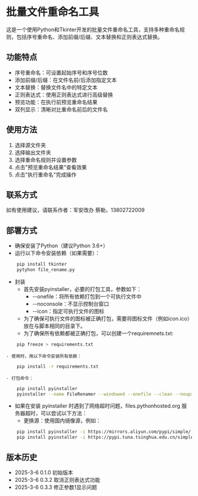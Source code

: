 # 批量文件重命名工具

这是一个使用Python和Tkinter开发的批量文件重命名工具，支持多种重命名规则，包括序号重命名、添加前缀/后缀、文本替换和正则表达式替换。

## 功能特点

- 序号重命名：可设置起始序号和序号位数
- 添加前缀/后缀：在文件名前/后添加指定文本
- 文本替换：替换文件名中的特定文本
- 正则表达式：使用正则表达式进行高级替换
- 预览功能：在执行前预览重命名结果
- 双列显示：清晰对比重命名前后的文件名

## 使用方法

1. 选择源文件夹
2. 选择输出文件夹
3. 选择重命名规则并设置参数
4. 点击"预览重命名结果"查看效果
5. 点击"执行重命名"完成操作

## 联系方式

如有使用建议，请联系作者：军安改办 蔡勒，13802722009

## 部署方式
- 确保安装了Python（建议Python 3.6+）
- 运行以下命令安装依赖（如果需要）：
```bash
    pip install tkinter
    pytyhon file_rename.py
```
- 封装
    - 首先安装pyinstaller，必要的打包工具，参数如下：
        - --onefile：将所有依赖打包到一个可执行文件中
        - --noconsole：不显示控制台窗口
        - --icon：指定可执行文件的图标  
    - 为了确保可执行文件的图标被正确打包，需要将图标文件（例如icon.ico）放在与脚本相同的目录下。
    - 为了确保所有依赖都被正确打包，可以创建一个requiremnets.txt:
```bash
    pip freeze > requirements.txt
```
    - 使用时，用以下命令安装所有依赖：
```bash
    pip install -r requirements.txt
```
    - 打包命令：
```bash
    pip install pyinstaller
    pyinstaller --name FileRenamer --windowed --onefile --clean --noupx --icon=app_icon.ico file_renamer.py
```
- 如果在安装 pyinstaller 时遇到了网络超时问题，files.pythonhosted.org 服务器超时，可以尝试以下方法：
    - 更换源：使用国内镜像源，例如：
```bash
    pip install pyinstaller -i https://mirrors.aliyun.com/pypi/simple/
    pip install pyinstaller -i https://pypi.tuna.tsinghua.edu.cn/simple/
```

## 版本历史
- 2025-3-6 0.1.0 初始版本
- 2025-3-6 0.3.2 取消正则表达式功能
- 2025-3-6 0.3.3 修正参数1显示问题
